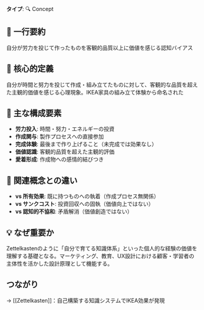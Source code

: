 **タイプ**: 🔍 Concept

## 📝 一行要約
自分が労力を投じて作ったものを客観的品質以上に価値を感じる認知バイアス

## 🎯 核心的定義
自分が時間と努力を投じて作成・組み立てたものに対して、客観的な品質を超えた主観的価値を感じる心理現象。IKEA家具の組み立て体験から命名された

## 🌟 主な構成要素
- **労力投入**: 時間・努力・エネルギーの投資
- **作成関与**: 製作プロセスへの直接参加
- **完成体験**: 最後まで作り上げること（未完成では効果なし）
- **価値認識**: 客観的品質を超えた主観的評価
- **愛着形成**: 作成物への感情的結びつき

## 🔄 関連概念との違い
- **vs 所有効果**: 既に持つものへの執着（作成プロセス無関係）
- **vs サンクコスト**: 投資回収への固執（価値向上ではない）
- **vs 認知的不協和**: 矛盾解消（価値創造ではない）

## 💡 なぜ重要か
Zettelkastenのように「自分で育てる知識体系」といった個人的な経験の価値を理解する基礎となる。マーケティング、教育、UX設計における顧客・学習者の主体性を活かした設計原理として機能する。

## つながり
→ [[Zettelkasten]]：自己構築する知識システムでIKEA効果が発現
